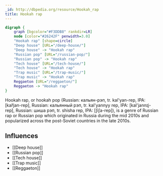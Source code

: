 ```yaml
---
_id: http://dbpedia.org/resource/Hookah_rap
title: Hookah rap
---
```


```dot
digraph {
	graph [bgcolor="#F3DDB8" rankdir=LR]
	node [color="#26242F" penwidth=3.0]
	"Hookah rap" [shape=circle]
	"Deep house" [URL="/deep-house/"]
	"Deep house" -> "Hookah rap"
	"Russian pop" [URL="/russian-pop/"]
	"Russian pop" -> "Hookah rap"
	"Tech house" [URL="/tech-house/"]
	"Tech house" -> "Hookah rap"
	"Trap music" [URL="/trap-music/"]
	"Trap music" -> "Hookah rap"
	Reggaeton [URL="/reggaeton/"]
	Reggaeton -> "Hookah rap"
}
```

Hookah rap, or hookah pop (Russian: кальян-рэп, tr. kal'yan-rep, IPA: [kalʲjan-rep], Russian: кальянный рэп, tr. kal'yannyy rep, IPA: [kal'jannɪj-rep], Russian: шиша рэп, tr. shisha rep, IPA: [ʃiʃa-rep]), is a genre of Russian rap or Russian pop which originated in Russia during the mid 2010s and popularized across the post-Soviet countries in the late 2010s.

## Influences

- [[Deep house]]
- [[Russian pop]]
- [[Tech house]]
- [[Trap music]]
- [[Reggaeton]]

